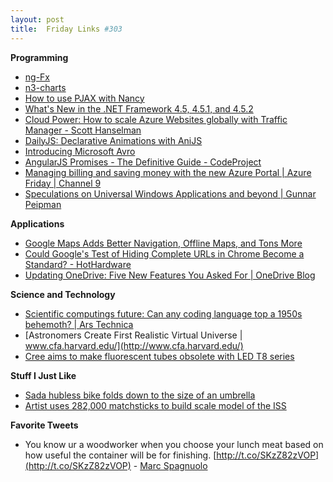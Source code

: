 ```yaml
---
layout: post
title:  Friday Links #303
---
```

**Programming**

  * [ng-Fx](https://hendrixer.github.io/?utm_source=ng-newsletter&utm_campaign=b7e0ffb362-AngularJS_Newsletter_5_6_145_5_2014&utm_medium=email&utm_term=0_fa61364f13-b7e0ffb362-88880093)
  * [n3-charts](http://n3-charts.github.io/line-chart/?utm_source=javascriptweekly&utm_medium=email#/)
  * [How to use PJAX with Nancy](http://www.jhovgaard.com/nancy-pjax/)
  * [What's New in the .NET Framework 4.5, 4.5.1, and 4.5.2](http://msdn.microsoft.com/en-us/library/ms171868(v=vs.110))
  * [Cloud Power: How to scale Azure Websites globally with Traffic Manager - Scott Hanselman](http://www.hanselman.com/blog/CloudPowerHowToScaleAzureWebsitesGloballyWithTrafficManager.aspx)
  * [DailyJS: Declarative Animations with AniJS](http://dailyjs.com/2014/05/08/anijs/)
  * [Introducing Microsoft Avro](http://www.infoq.com/news/2014/05/MS-Avro?utm_campaign=infoq_content&utm_source=infoq&utm_medium=feed&utm_term=global&utm_reader=feedly)
  * [AngularJS Promises - The Definitive Guide - CodeProject](http://www.codeproject.com/Articles/770325/AngularJS-Promises-The-Definitive-Guide)
  * [Managing billing and saving money with the new Azure Portal | Azure Friday | Channel 9](http://channel9.msdn.com/Shows/Azure-Friday/Managing-billing-and-saving-money-with-the-new-Azure-Portal)
  * [Speculations on Universal Windows Applications and beyond | Gunnar Peipman](http://gunnarpeipman.com/2014/05/speculations-on-universal-windows-applications-and-beyond/?utm_source=feedburner&utm_medium=feed&utm_campaign=Feed%3A+gunnarpeipman+%28Gunnar+Peipman%27s+Programming+Blog%29)  


**Applications**

  * [Google Maps Adds Better Navigation, Offline Maps, and Tons More](http://lifehacker.com/google-maps-adds-better-navigation-offline-maps-and-t-1572429181?utm_source=feedburner&utm_medium=feed&utm_campaign=Feed%3A+lifehacker%2Ffull+%28Lifehacker%29)
  * [Could Google's Test of Hiding Complete URLs in Chrome Become a Standard? - HotHardware](http://hothardware.com/News/Could-Googles-Test-of-Hiding-Complete-URLs-in-Chrome-Become-a-Standard/)
  * [Updating OneDrive: Five New Features You Asked For | OneDrive Blog](http://blog.onedrive.com/five-new-features-you-asked-for/)  


**Science and Technology**

  * [Scientific computings future: Can any coding language top a 1950s behemoth? | Ars Technica](http://arstechnica.com/science/2014/05/scientific-computings-future-can-any-coding-language-top-a-1950s-behemoth/)
  * [Astronomers Create First Realistic Virtual Universe | www.cfa.harvard.edu/](http://www.cfa.harvard.edu/)
  * [Cree aims to make fluorescent tubes obsolete with LED T8 series](http://www.gizmag.com/cree-t8-led-tube/31911/)  


**Stuff I Just Like**

  * [Sada hubless bike folds down to the size of an umbrella](http://www.gizmag.com/sada-hubless-folding-bike/31932/)
  * [Artist uses 282,000 matchsticks to build scale model of the ISS](http://www.gizmag.com/matchstick-iss/31985/)  


**Favorite Tweets**

  * You know ur a woodworker when you choose your lunch meat based on how useful the container will be for finishing. [http://t.co/SKzZ82zVOP](http://t.co/SKzZ82zVOP) - [Marc Spagnuolo](https://twitter.com/WoodWhisperer/status/462753062826692608)  
  
  

